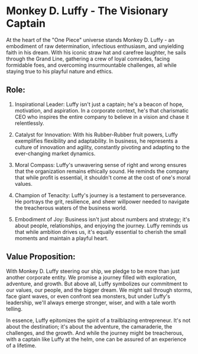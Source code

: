 # Monkey D. Luffy - The Visionary Captain

At the heart of the "One Piece" universe stands Monkey D. Luffy - an embodiment of raw determination, infectious enthusiasm, and unyielding faith in his dream. With his iconic straw hat and carefree laughter, he sails through the Grand Line, gathering a crew of loyal comrades, facing formidable foes, and overcoming insurmountable challenges, all while staying true to his playful nature and ethics.

## Role:

1. Inspirational Leader: Luffy isn't just a captain; he's a beacon of hope, motivation, and aspiration. In a corporate context, he's that charismatic CEO who inspires the entire company to believe in a vision and chase it relentlessly.

2. Catalyst for Innovation: With his Rubber-Rubber fruit powers, Luffy exemplifies flexibility and adaptability. In business, he represents a culture of innovation and agility, constantly pivoting and adapting to the ever-changing market dynamics.

3. Moral Compass: Luffy's unwavering sense of right and wrong ensures that the organization remains ethically sound. He reminds the company that while profit is essential, it shouldn't come at the cost of one's moral values.

4. Champion of Tenacity: Luffy's journey is a testament to perseverance. He portrays the grit, resilience, and sheer willpower needed to navigate the treacherous waters of the business world.

5. Embodiment of Joy: Business isn't just about numbers and strategy; it's about people, relationships, and enjoying the journey. Luffy reminds us that while ambition drives us, it's equally essential to cherish the small moments and maintain a playful heart.

## Value Proposition:

With Monkey D. Luffy steering our ship, we pledge to be more than just another corporate entity. We promise a journey filled with exploration, adventure, and growth. But above all, Luffy symbolizes our commitment to our values, our people, and the bigger dream. We might sail through storms, face giant waves, or even confront sea monsters, but under Luffy's leadership, we'll always emerge stronger, wiser, and with a tale worth telling.

In essence, Luffy epitomizes the spirit of a trailblazing entrepreneur. It's not about the destination; it's about the adventure, the camaraderie, the challenges, and the growth. And while the journey might be treacherous, with a captain like Luffy at the helm, one can be assured of an experience of a lifetime.

